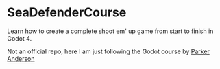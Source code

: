 # SeaDefenderCourse

Learn how to create a complete shoot em' up game from start to finish in Godot 4.

Not an official repo, here I am just following the Godot course by [Parker Anderson](https://www.udemy.com/user/parker-anderson-24/)
